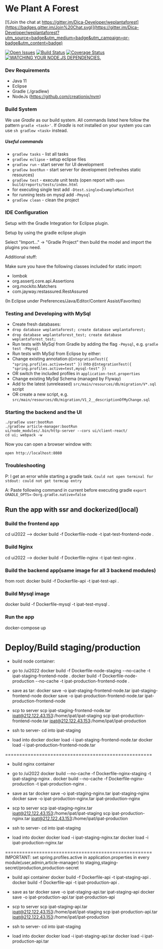 # We Plant A Forest

[![Join the chat at https://gitter.im/Dica-Developer/weplantaforest](https://badges.gitter.im/Join%20Chat.svg)](https://gitter.im/Dica-Developer/weplantaforest?utm_source=badge&utm_medium=badge&utm_campaign=pr-badge&utm_content=badge)

[![Open Issues](http://img.shields.io/github/issues/Dica-Developer/weplantaforest.svg?style=flat-square&label=Open%20Issues)](https://github.com/Dica-Developer/weplantaforest/issues)
[![Build Status](http://img.shields.io/travis/Dica-Developer/weplantaforest/master.svg?style=flat-square&label=Travis%20CI)](https://travis-ci.org/Dica-Developer/weplantaforest)
[![Coverage Status](http://img.shields.io/coveralls/Dica-Developer/weplantaforest/master.svg?style=flat-square&label=Test%20Coverage)](https://coveralls.io/r/Dica-Developer/weplantaforest?branch=master)
[![WATCHING YOUR NODE.JS DEPENDENCIES.](https://david-dm.org/Dica-Developer/weplantaforest.svg)](https://david-dm.org/)


### Dev Requirements

* Java 11
* Eclipse
* Gradle (./gradlew)
* NodeJs (https://github.com/creationix/nvm)

### Build System
We use *Gradle* as our build system. All commands listed here follow the pattern ```gradle <task>'```. 
If *Gradle* is not installed on your system you can use ```sh gradlew <task>``` instead.

##### Useful commands
* ```gradlew tasks``` - list all tasks
* ```gradlew eclipse``` - setup eclipse files
* ```gradlew run``` - start server for UI development
* ```gradlew bootRun``` - start server for development (refreshes static resources)
* ```gradlew test``` - execute unit tests (open report with ```open build/reports/tests/index.html```
 * for executing single test add ```-Dtest.single=ExampleMainTest```
 * for running tests on mysql add ```-Pmysql``` 
* ```gradlew clean``` - clean the project

### IDE Configuration
Setup with the Gradle Integration for Eclipse plugin.

Setup by using the gradle eclipse plugin

Select "Import..." -> "Gradle Project" then build the model and import the plugins you need.

Additional stuff:

Make sure you have the following classes included for static import:
* lombok
* org.assertj.core.api.Assertions
* org.mockito.Matchers
* com.jayway.restassured.RestAssured

(In Eclipse under Preferences/Java/Editor/Content Assist/Favorites)



### Testing and Developing with MySql
* Create fresh databases:
 * ```drop database weplantaforest; create database weplantaforest;```
 * ```drop database weplantaforest_test; create database weplantaforest_test;```
* Run tests with MySql from Gradle by adding the flag ```-Pmysql```, e.g. ```gradle  test -Pmysql ```
* Run tests with MySql from Eclipse by either:
 * Change existing annotation ```@IntegrationTest({ "spring.profiles.active=test" })``` into ```@IntegrationTest({ "spring.profiles.active=test,mysql-test" })```
 * OR switch the included profiles in ```application-test.properties```
* Change existing MySql Schema (managed by Flyway)
 * Add to the latest (unreleased) ```src/main/resources/db/migration/V*.sql``` script
 * OR create a new script, e.g. ```src/main/resources/db/migration/V1_2__descriptionOfMyChange.sql```

### Starting the backend and the UI

```
./gradlew user:bootRun
./gradlew article-manager:bootRun
ui/node_modules/.bin/http-server --cors ui/client-react/
cd ui; webpack -w
```
Now you can open a browser window with:

```
open http://localhost:8080
```

### Troubleshooting
P: I get an error while starting a gradle task.
  `Could not open terminal for stdout: could not get termcap entry`

A: Paste following command in current before executing gradle
  `export GRADLE_OPTS=-Dorg.gradle.native=false`


## Run the app with ssr and dockerized(local)

### Build the frontend app 
 cd ui2022 --> docker build -f Dockerfile-node -t ipat-test-frontend-node .

### Build Nginx

 cd ui2022 --> docker build -f Dockerfile-nginx -t ipat-test-nginx .

### Build the backend app(same image for all 3 backend modules)

from root: docker build -f Dockerfile-api -t ipat-test-api .

### Build Mysql image

docker build -f Dockerfile-mysql -t ipat-test-mysql .

### Run the app

docker-compose up



# Deploy/Build staging/production

- build node container:
- go to /ui2022
docker build -f Dockerfile-node-staging --no-cache -t ipat-staging-frontend-node .
docker build -f Dockerfile-node-production --no-cache -t ipat-production-frontend-node .

- save as tar:
docker save -o ipat-staging-frontend-node.tar  ipat-staging-frontend-node
docker save -o ipat-production-frontend-node.tar  ipat-production-frontend-node

- scp to server
scp ipat-staging-frontend-node.tar ipat@212.122.43.153:/home/ipat/ipat-staging
scp ipat-production-frontend-node.tar ipat@212.122.43.153:/home/ipat/ipat-production

- ssh to server- cd into ipat-staging

- load into docker 
docker load -i ipat-staging-frontend-node.tar 
docker load -i ipat-production-frontend-node.tar

====================================================

- build nginx container
- go to /ui2022
docker build --no-cache -f Dockerfile-nginx-staging -t ipat-staging-nginx .
docker build --no-cache -f Dockerfile-nginx-production -t ipat-production-nginx .

- save as tar
docker save -o ipat-staging-nginx.tar ipat-staging-nginx
docker save -o ipat-production-nginx.tar ipat-production-nginx

- scp to server
scp ipat-staging-nginx.tar ipat@212.122.43.153:/home/ipat/ipat-staging
scp ipat-production-nginx.tar ipat@212.122.43.153:/home/ipat/ipat-production

- ssh to server- cd into ipat-staging

- load into docker 
docker load -i ipat-staging-nginx.tar 
docker load -i ipat-production-nginx.tar 

====================================================
IMPORTANT: set spring.profiles.active in application.properties in every module(user,admin,article-manager) 
to staging,staging-secret/production,production-secret

- build api container
docker build -f Dockerfile-api -t ipat-staging-api .
docker build -f Dockerfile-api -t ipat-production-api .

- save as tar
docker save -o ipat-staging-api.tar ipat-staging-api
docker save -o ipat-production-api.tar ipat-production-api

- scp to server
scp ipat-staging-api.tar ipat@212.122.43.153:/home/ipat/ipat-staging
scp ipat-production-api.tar ipat@212.122.43.153:/home/ipat/ipat-production

- ssh to server- cd into ipat-staging

- load into docker 
docker load -i ipat-staging-api.tar 
docker load -i ipat-production-api.tar 
